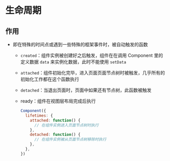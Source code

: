 # 生命周期

## 作用

- 即在特殊的时间点或遇到一些特殊的框架事件时，被自动触发的函数

  - `created`：组件实例被创建好之后触发，组件在在调用 Component 里的定义数据 `data` 来实例化数据，此时不能使用 `setData`

  - `attached`：组件初始化完毕，进入页面页面节点树时被触发，几乎所有的初始化工作都在这个函数执行

  - `detached`：当退出页面时，页面中如果还有节点树，此函数被触发

  - ready：组件在视图层布局完成后执行

    ```js
    Component({
      lifetimes: {
        attached: function() {
          // 在组件实例进入页面节点树时执行
        },
        detached: function() {
          // 在组件实例被从页面节点树移除时执行
        },
      },
    })
    ```
